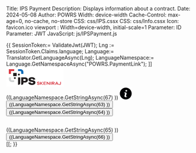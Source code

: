 ﻿Title: IPS Payment
Description: Displays information about a contract.
Date: 2024-05-08
Author: POWRS
Width: device-width
Cache-Control: max-age=0, no-cache, no-store
CSS: css/IPS.cssx
CSS: css/Info.cssx
Icon: favicon.ico
viewport : Width=device-width, initial-scale=1
Parameter: ID
Parameter: JWT
JavaScript: js/IPSPayment.js

<main class="main page-padding content-ips-method">
  <meta name="viewport" content="width=device-width, initial-scale=1" />
{{
   SessionToken:= ValidateJwt(JWT);
   Lng := SessionToken.Claims.language;
   Language:= Translator.GetLanguageAsync(Lng);
   LanguageNamespace:= Language.GetNamespaceAsync("POWRS.PaymentLink");
    ]]<div class="container">
                   <div >
                          <div class="div-logo-ips-mob">
                            <img src="./resources/ipslogo.png" alt="ipsLogoScan"/>
                        </div>  
                          <div class="pay-div pay-div-header" >
                             <label>((LanguageNamespace.GetStringAsync(67) ))</label>
			     <img src="resources\info.png" class="img-info" onclick="infoPopup()"/> 
                          </div>
                          <div class="pay-div" ><button class="pay-btn btn-black" onclick="getbanksIE()">((LanguageNamespace.GetStringAsync(63) ))</button> </div>
                          <div class="pay-div" ><button class="pay-btn btn-grey" onclick="getbanksLE()">((LanguageNamespace.GetStringAsync(64) ))</button></div>
                 </div>
        <div id="popupOverlay" class="overlay-container"> 
        <div class="popup-box"> 
            <h2 style="color: green;"></h2> 
            <form class="form-container"> 
                <label class="form-label">((LanguageNamespace.GetStringAsync(65) ))</label> 
            </form> 
            <button class="btn-close-popup pay-btn btn-black" onclick="infoPopup()">((LanguageNamespace.GetStringAsync(66) ))</button> 
        </div> 
    </div> 
    </div>
    <input type="hidden" value="((JWT ))" id="jwt"/>[[;
}}
</main>
